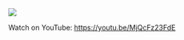 <img src="https://d2aztkdj0ezvrk.cloudfront.net/items/001T2N0W0x0o001i1w0y/ezgif-3-9eb54c8381.gif">

Watch on YouTube: <a href="https://youtu.be/MjQcFz23FdE">https://youtu.be/MjQcFz23FdE</a>
